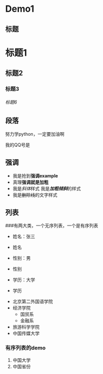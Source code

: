 # Demo1 

## 标题
# 标题1
## 标题2
### 标题3
###### 标题6
###### 


## 段落
努力学python，一定要加油啊

我的QQ号是

## 强调

* 我是抢到**强调example**
* 真理**强调就是加粗**
* 我是*斜体*样式
	我是***加粗倾斜***的样式
* 我是~~删除线~~的文字样式


## 列表
###有两大类，一个无序列表，一个是有序列表
* 姓名：张三
- 姓名
* 性别：男
- 性别
* 学历：大学
- 学历

* 北京第二外国语学院
 * 经济学院
   * 国贸系
   * 金融系
  * 旅游科学学院
* 中国传媒大学


### 有序列表的demo
1. 中国大学
2. 中国省份